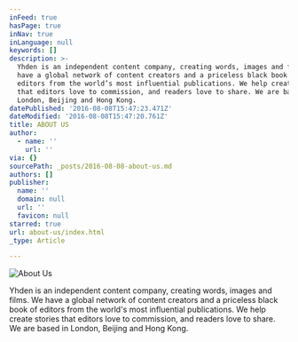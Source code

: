 ```yaml
---
inFeed: true
hasPage: true
inNav: true
inLanguage: null
keywords: []
description: >-
  Yhden is an independent content company, creating words, images and films. We
  have a global network of content creators and a priceless black book of
  editors from the world’s most influential publications. We help create stories
  that editors love to commission, and readers love to share. We are based in
  London, Beijing and Hong Kong.
datePublished: '2016-08-08T15:47:23.471Z'
dateModified: '2016-08-08T15:47:20.761Z'
title: ABOUT US
author:
  - name: ''
    url: ''
via: {}
sourcePath: _posts/2016-08-08-about-us.md
authors: []
publisher:
  name: ''
  domain: null
  url: ''
  favicon: null
starred: true
url: about-us/index.html
_type: Article

---
```

![About Us](https://the-grid-user-content.s3-us-west-2.amazonaws.com/29c445c3-82e8-4fba-bb7b-cfd20b507aee.png)

Yhden is an independent content company, creating words, images and films. We have a global network of content creators and a priceless black book of editors from the world's most influential publications. We help create stories that editors love to commission, and readers love to share. We are based in London, Beijing and Hong Kong.